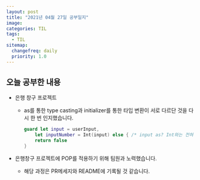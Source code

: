```yaml
---
layout: post
title: "2021년 04월 27일 공부일지"
image:
categories: TIL
tags: 
  - TIL
sitemap:
  changefreq: daily
  priority: 1.0
---
```


## 오늘 공부한 내용

- 은행 창구 프로젝트

  - as를 통한 type casting과 initializer를 통한 타입 변환이 서로 다르단 것을 다시 한 번 인지했습니다.

    ```swift
    guard let input = userInput,
    	let inputNumber = Int(input) else { /* input as? Int와는 전혀 다른 문법 */
    	return false
    }
    ```

- 은행창구 프로젝트에 POP를 적용하기 위해 팀원과 노력했습니다.

  - 해당 과정은 PR메세지와 README에 기록될 것 같습니다.

